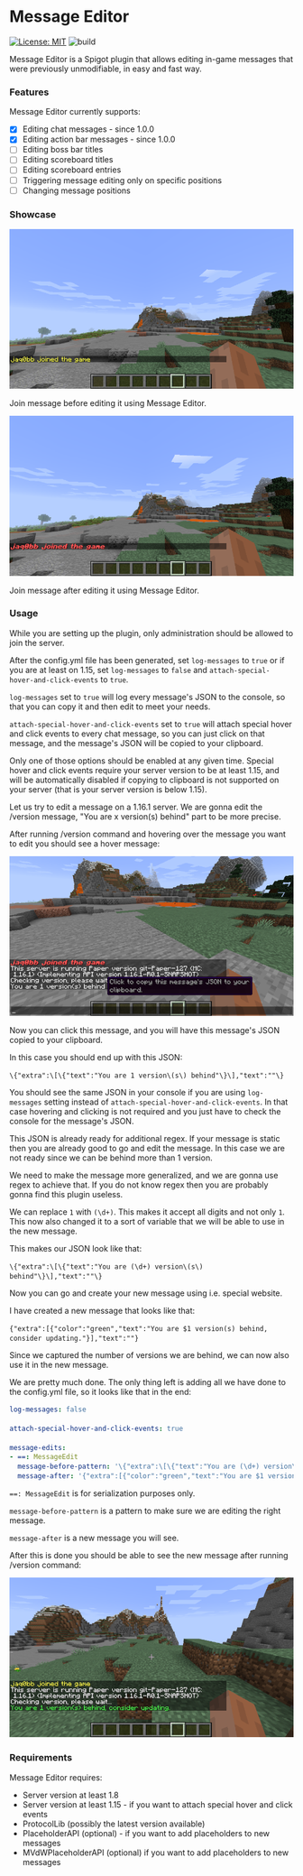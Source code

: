 # Message Editor 
[![License: MIT](https://img.shields.io/badge/License-MIT-blue.svg)](https://opensource.org/licenses/MIT) ![build](https://github.com/jaqobb/message-editor/workflows/build/badge.svg)

Message Editor is a Spigot plugin that allows editing in-game messages that were previously unmodifiable, in easy and fast way.

### Features

Message Editor currently supports:
* [x] Editing chat messages - since 1.0.0
* [x] Editing action bar messages - since 1.0.0
* [ ] Editing boss bar titles
* [ ] Editing scoreboard titles
* [ ] Editing scoreboard entries
* [ ] Triggering message editing only on specific positions
* [ ] Changing message positions

### Showcase

![](images/showcase_before.png)

Join message before editing it using Message Editor.

![](images/showcase_after.png)

Join message after editing it using Message Editor.

### Usage

While you are setting up the plugin, only administration should be allowed to join the server.

After the config.yml file has been generated, set `log-messages` to `true` or if you are at least on 1.15, set `log-messages` to `false` and `attach-special-hover-and-click-events` to `true`.

`log-messages` set to `true` will log every message's JSON to the console, so that you can copy it and then edit to meet your needs.

`attach-special-hover-and-click-events` set to `true` will attach special hover and click events to every chat message, so you can just click on that message, and the message's JSON will be copied to your clipboard.

Only one of those options should be enabled at any given time. Special hover and click events require your server version to be at least 1.15, and will be automatically disabled if copying to clipboard is not supported on your server (that is your server version is below 1.15).

Let us try to edit a message on a 1.16.1 server. We are gonna edit the /version message, "You are x version(s) behind" part to be more precise.

After running /version command and hovering over the message you want to edit you should see a hover message:

![](images/usage_before.png)

Now you can click this message, and you will have this message's JSON copied to your clipboard.

In this case you should end up with this JSON:

`\{"extra":\[\{"text":"You are 1 version\(s\) behind"\}\],"text":""\}`

You should see the same JSON in your console if you are using `log-messages` setting instead of `attach-special-hover-and-click-events`. In that case hovering and clicking is not required and you just have to check the console for the message's JSON.

This JSON is already ready for additional regex. If your message is static then you are already good to go and edit the message. In this case we are not ready since we can be behind more than 1 version.

We need to make the message more generalized, and we are gonna use regex to achieve that. If you do not know regex then you are probably gonna find this plugin useless.

We can replace `1` with `(\d+)`. This makes it accept all digits and not only `1`. This now also changed it to a sort of variable that we will be able to use in the new message.

This makes our JSON look like that:

`\{"extra":\[\{"text":"You are (\d+) version\(s\) behind"\}\],"text":""\}`

Now you can go and create your new message using i.e. special website.

I have created a new message that looks like that:

`{"extra":[{"color":"green","text":"You are $1 version(s) behind, consider updating."}],"text":""}`

Since we captured the number of versions we are behind, we can now also use it in the new message.

We are pretty much done. The only thing left is adding all we have done to the config.yml file, so it looks like that in the end:
```yml
log-messages: false

attach-special-hover-and-click-events: true

message-edits:
- ==: MessageEdit
  message-before-pattern: '\{"extra":\[\{"text":"You are (\d+) version\(s\) behind"\}\],"text":""\}'
  message-after: '{"extra":[{"color":"green","text":"You are $1 version(s) behind. Consider updating."}],"text":""}'
```

`==: MessageEdit` is for serialization purposes only.

`message-before-pattern` is a pattern to make sure we are editing the right message.

`message-after` is a new message you will see.

After this is done you should be able to see the new message after running /version command:

![](images/usage_after.png)

### Requirements

Message Editor requires:
* Server version at least 1.8
* Server version at least 1.15 - if you want to attach special hover and click events
* ProtocolLib (possibly the latest version available)
* PlaceholderAPI (optional) - if you want to add placeholders to new messages
* MVdWPlaceholderAPI (optional) if you want to add placeholders to new messages
